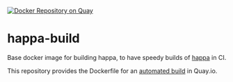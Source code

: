 [![Docker Repository on Quay](https://quay.io/repository/giantswarm/happa-build/status "Docker Repository on Quay")](https://quay.io/repository/giantswarm/happa-build)

# happa-build

Base docker image for building happa, to have speedy builds of [happa](https://github.com/giantswarm/happa) in CI.

This repository provides the Dockerfile for an [automated build](https://quay.io/repository/giantswarm/happa-build?tab=info) in Quay.io.

